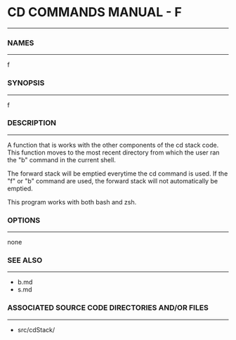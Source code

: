 # CD COMMANDS MANUAL - F #
- - -

### NAMES ###
- - -

f

### SYNOPSIS ###
- - -

f

### DESCRIPTION ###
- - -

A function that is works with the other components of the cd stack code. This function moves to the most recent directory from which the user ran the "b" command in the current shell.

The forward stack will be emptied everytime the cd command is used. If the "f" or "b" command are used, the forward stack will not automatically be emptied.

This program works with both bash and zsh.

### OPTIONS ###
- - -

none

### SEE ALSO ###
- - -

- b.md
- s.md

### ASSOCIATED SOURCE CODE DIRECTORIES AND/OR FILES ###
- - -

- src/cdStack/
